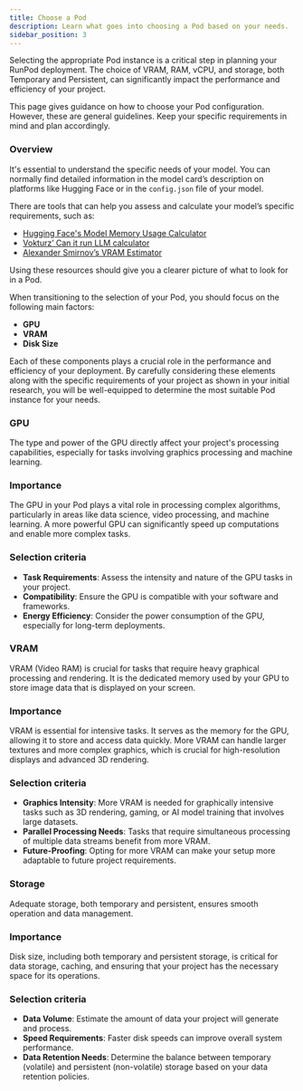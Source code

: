 ```yaml
---
title: Choose a Pod
description: Learn what goes into choosing a Pod based on your needs.
sidebar_position: 3
---
```


Selecting the appropriate Pod instance is a critical step in planning your RunPod deployment. The choice of VRAM, RAM, vCPU, and storage, both Temporary and Persistent, can significantly impact the performance and efficiency of your project.

This page gives guidance on how to choose your Pod configuration. However, these are general guidelines. Keep your specific requirements in mind and plan accordingly.

### Overview

It's essential to understand the specific needs of your model. You can normally find detailed information in the model card’s description on platforms like Hugging Face or in the `config.json` file of your model.

There are tools that can help you assess and calculate your model’s specific requirements, such as:

- [Hugging Face's Model Memory Usage Calculator](https://huggingface.co/spaces/hf-accelerate/model-memory-usage)
- [Vokturz’ Can it run LLM calculator](https://huggingface.co/spaces/Vokturz/can-it-run-llm)
- [Alexander Smirnov’s VRAM Estimator](https://vram.asmirnov.xyz)

Using these resources should give you a clearer picture of what to look for in a Pod.

When transitioning to the selection of your Pod, you should focus on the following main factors:

- **GPU**
- **VRAM**
- **Disk Size**

Each of these components plays a crucial role in the performance and efficiency of your deployment. By carefully considering these elements along with the specific requirements of your project as shown in your initial research, you will be well-equipped to determine the most suitable Pod instance for your needs.

### GPU

The type and power of the GPU directly affect your project's processing capabilities, especially for tasks involving graphics processing and machine learning.

### Importance

The GPU in your Pod plays a vital role in processing complex algorithms, particularly in areas like data science, video processing, and machine learning. A more powerful GPU can significantly speed up computations and enable more complex tasks.

### Selection criteria

- **Task Requirements**: Assess the intensity and nature of the GPU tasks in your project.
- **Compatibility**: Ensure the GPU is compatible with your software and frameworks.
- **Energy Efficiency**: Consider the power consumption of the GPU, especially for long-term deployments.

### VRAM

VRAM (Video RAM) is crucial for tasks that require heavy graphical processing and rendering. It is the dedicated memory used by your GPU to store image data that is displayed on your screen.

### Importance

VRAM is essential for intensive tasks. It serves as the memory for the GPU, allowing it to store and access data quickly. More VRAM can handle larger textures and more complex graphics, which is crucial for high-resolution displays and advanced 3D rendering.

### Selection criteria

- **Graphics Intensity**: More VRAM is needed for graphically intensive tasks such as 3D rendering, gaming, or AI model training that involves large datasets.
- **Parallel Processing Needs**: Tasks that require simultaneous processing of multiple data streams benefit from more VRAM.
- **Future-Proofing**: Opting for more VRAM can make your setup more adaptable to future project requirements.

### Storage

Adequate storage, both temporary and persistent, ensures smooth operation and data management.

### Importance

Disk size, including both temporary and persistent storage, is critical for data storage, caching, and ensuring that your project has the necessary space for its operations.

### Selection criteria

- **Data Volume**: Estimate the amount of data your project will generate and process.
- **Speed Requirements**: Faster disk speeds can improve overall system performance.
- **Data Retention Needs**: Determine the balance between temporary (volatile) and persistent (non-volatile) storage based on your data retention policies.
